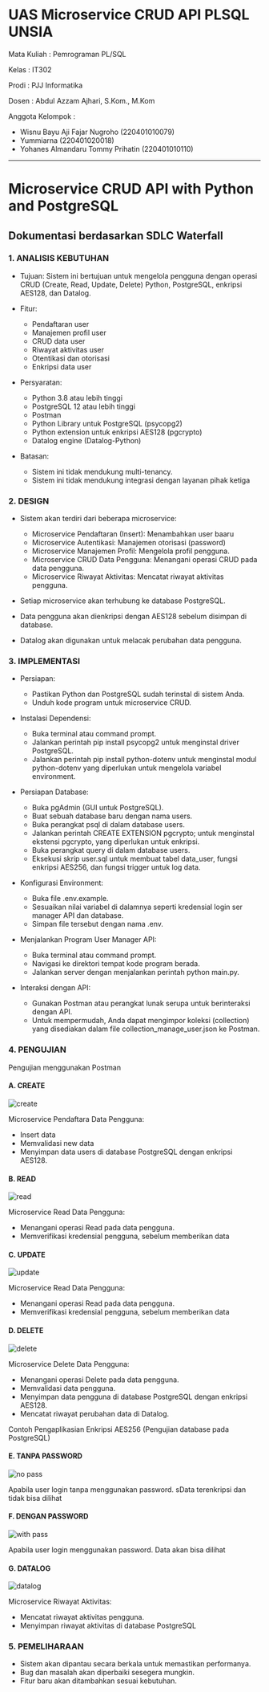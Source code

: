 # UAS Microservice CRUD API PLSQL UNSIA

Mata Kuliah : Pemrograman PL/SQL

Kelas : IT302

Prodi : PJJ Informatika

Dosen : Abdul Azzam Ajhari, S.Kom., M.Kom

Anggota Kelompok :

-   Wisnu Bayu Aji Fajar Nugroho (220401010079)
-   Yummiarna (220401020018)
-   Yohanes Almandaru Tommy Prihatin (220401010110)

<hr>

# Microservice CRUD API with Python and PostgreSQL

## Dokumentasi berdasarkan SDLC Waterfall

### 1. ANALISIS KEBUTUHAN

-   Tujuan: Sistem ini bertujuan untuk mengelola pengguna dengan operasi CRUD (Create, Read, Update, Delete) Python, PostgreSQL, enkripsi AES128, dan Datalog.

-   Fitur:

    -   Pendaftaran user
    -   Manajemen profil user
    -   CRUD data user
    -   Riwayat aktivitas user
    -   Otentikasi dan otorisasi
    -   Enkripsi data user

-   Persyaratan:

    -   Python 3.8 atau lebih tinggi
    -   PostgreSQL 12 atau lebih tinggi
    -   Postman
    -   Python Library untuk PostgreSQL (psycopg2)
    -   Python extension untuk enkripsi AES128 (pgcrypto)
    -   Datalog engine (Datalog-Python)

-   Batasan:

    -   Sistem ini tidak mendukung multi-tenancy.
    -   Sistem ini tidak mendukung integrasi dengan layanan pihak ketiga

### 2. DESIGN

-   Sistem akan terdiri dari beberapa microservice:

    -   Microservice Pendaftaran (Insert): Menambahkan user baaru
    -   Microservice Autentikasi: Manajemen otorisasi (password)
    -   Microservice Manajemen Profil: Mengelola profil pengguna.
    -   Microservice CRUD Data Pengguna: Menangani operasi CRUD pada data pengguna.
    -   Microservice Riwayat Aktivitas: Mencatat riwayat aktivitas pengguna.

-   Setiap microservice akan terhubung ke database PostgreSQL.

-   Data pengguna akan dienkripsi dengan AES128 sebelum disimpan di database.

-   Datalog akan digunakan untuk melacak perubahan data pengguna.

### 3. IMPLEMENTASI

-   Persiapan:

    -   Pastikan Python dan PostgreSQL sudah terinstal di sistem Anda.
    -   Unduh kode program untuk microservice CRUD.

-   Instalasi Dependensi:

    -   Buka terminal atau command prompt.
    -   Jalankan perintah pip install psycopg2 untuk menginstal driver PostgreSQL.
    -   Jalankan perintah pip install python-dotenv untuk menginstal modul python-dotenv yang diperlukan untuk mengelola variabel environment.

-   Persiapan Database:

    -   Buka pgAdmin (GUI untuk PostgreSQL).
    -   Buat sebuah database baru dengan nama users.
    -   Buka perangkat psql di dalam database users.
    -   Jalankan perintah CREATE EXTENSION pgcrypto; untuk menginstal ekstensi pgcrypto, yang diperlukan untuk enkripsi.
    -   Buka perangkat query di dalam database users.
    -   Eksekusi skrip user.sql untuk membuat tabel data_user, fungsi enkripsi AES256, dan fungsi trigger untuk log data.

-   Konfigurasi Environment:

    -   Buka file .env.example.
    -   Sesuaikan nilai variabel di dalamnya seperti kredensial login ser manager API dan database.
    -   Simpan file tersebut dengan nama .env.

-   Menjalankan Program User Manager API:

    -   Buka terminal atau command prompt.
    -   Navigasi ke direktori tempat kode program berada.
    -   Jalankan server dengan menjalankan perintah python main.py.

-   Interaksi dengan API:

    -   Gunakan Postman atau perangkat lunak serupa untuk berinteraksi dengan API.
    -   Untuk mempermudah, Anda dapat mengimpor koleksi (collection) yang disediakan dalam file collection_manage_user.json ke Postman.

### 4. PENGUJIAN

Pengujian menggunakan Postman

#### A. CREATE

![create](screenshot/create.png)

Microservice Pendaftara Data Pengguna:

-   Insert data
-   Memvalidasi new data
-   Menyimpan data users di database PostgreSQL dengan enkripsi AES128.

#### B. READ

![read](screenshot/read.png)

Microservice Read Data Pengguna:

-   Menangani operasi Read pada data pengguna.
-   Memverifikasi kredensial pengguna, sebelum memberikan data

#### C. UPDATE

![update](screenshot/update.png)

Microservice Read Data Pengguna:

-   Menangani operasi Read pada data pengguna.
-   Memverifikasi kredensial pengguna, sebelum memberikan data

#### D. DELETE

![delete](screenshot/delete.png)

Microservice Delete Data Pengguna:

-   Menangani operasi Delete pada data pengguna.
-   Memvalidasi data pengguna.
-   Menyimpan data pengguna di database PostgreSQL dengan enkripsi AES128.
-   Mencatat riwayat perubahan data di Datalog.

Contoh Pengaplikasian Enkripsi AES256
(Pengujian database pada PostgreSQL)

#### E. TANPA PASSWORD

![no pass](screenshot/no%20password.png)

Apabila user login tanpa menggunakan password. sData terenkripsi dan tidak bisa dilihat

#### F. DENGAN PASSWORD

![with pass](screenshot/dengan%20password.png)

Apabila user login menggunakan password. Data akan bisa dilihat

#### G. DATALOG

![datalog](screenshot/log.png)

Microservice Riwayat Aktivitas:

-   Mencatat riwayat aktivitas pengguna.
-   Menyimpan riwayat aktivitas di database PostgreSQL

### 5. PEMELIHARAAN

-   Sistem akan dipantau secara berkala untuk memastikan performanya.
-   Bug dan masalah akan diperbaiki sesegera mungkin.
-   Fitur baru akan ditambahkan sesuai kebutuhan.

